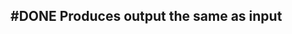 ## #DONE Produces output the same as input
<!--  #task -->
<!-- created:2023-09-13T01:06:24.193Z task-id:n2qDD group:"Ungrouped Tasks" story-id:List-tasks-in-a-story order:-90 -->
